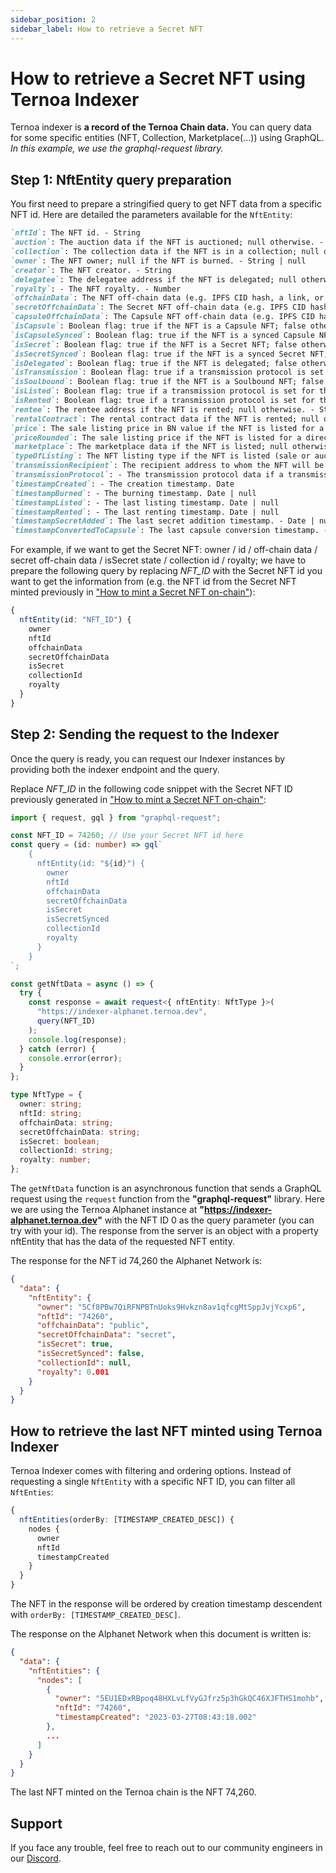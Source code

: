```yaml
---
sidebar_position: 2
sidebar_label: How to retrieve a Secret NFT
---
```


# How to retrieve a Secret NFT using Ternoa Indexer

Ternoa indexer is **a record of the Ternoa Chain data.**
You can query data for some specific entities (NFT, Collection, Marketplace(...)) using GraphQL.
_In this example, we use the graphql-request library._

## Step 1: NftEntity query preparation

You first need to prepare a stringified query to get NFT data from a specific NFT id.
Here are detailed the parameters available for the `NftEntity`:

```markdown
`nftId`: The NFT id. - String
`auction`: The auction data if the NFT is auctioned; null otherwise. - AuctionEntity | null
`collection`: The collection data if the NFT is in a collection; null otherwise. - CollectionEntity | null
`owner`: The NFT owner; null if the NFT is burned. - String | null
`creator`: The NFT creator. - String
`delegatee`: The delegatee address if the NFT is delegated; null otherwise. - String | null
`royalty`: - The NFT royalty. - Number
`offchainData`: The NFT off-chain data (e.g. IPFS CID hash, a link, or any string). - String!
`secretOffchainData`: The Secret NFT off-chain data (e.g. IPFS CID hash, a link, or any string) if the NFT is a Secret NFT; null otherwise. - String | null
`capsuleOffchainData`: The Capsule NFT off-chain data (e.g. IPFS CID hash, a link, or any string) if the NFT is a Capsule NFT; null otherwise. - String | null
`isCapsule`: Boolean flag: true if the NFT is a Capsule NFT; false otherwise. - Boolean
`isCapsuleSynced`: Boolean flag: true if the NFT is a synced Capsule NFT; false otherwise. - Boolean
`isSecret`: Boolean flag: true if the NFT is a Secret NFT; false otherwise. - Boolean
`isSecretSynced`: Boolean flag: true if the NFT is a synced Secret NFT; false otherwise. - Boolean
`isDelegated`: Boolean flag: true if the NFT is delegated; false otherwise. - Boolean
`isTransmission`: Boolean flag: true if a transmission protocol is set for the NFT; false otherwise. - Boolean
`isSoulbound`: Boolean flag: true if the NFT is a Soulbound NFT; false otherwise. - Boolean
`isListed`: Boolean flag: true if a transmission protocol is set for the NFT; false otherwise. - Boolean
`isRented`: Boolean flag: true if a transmission protocol is set for the NFT; false otherwise. - Boolean
`rentee`: The rentee address if the NFT is rented; null otherwise. - String | null
`rentalContract`: The rental contract data if the NFT is rented; null otherwise. - RentEntity | null
`price`: The sale listing price in BN value if the NFT is listed for a direct sale; null otherwise. - String | null
`priceRounded`: The sale listing price if the NFT is listed for a direct sale; null otherwise. - Number | null
`marketplace`: The marketplace data if the NFT is listed; null otherwise. - MarketplaceEntity
`typeOfListing`: The NFT listing type if the NFT is listed (sale or auction); null otherwise. - String | null
`transmissionRecipient`: The recipient address to whom the NFT will be transmitted if a transmission protocol is defined for the NFT; null otherwise. - String | null
`transmissionProtocol`: - The transmission protocol data if a transmission protocol is defined for the NFT; null otherwise. TransmissionEntity | null
`timestampCreated`: - The creation timestamp. Date
`timestampBurned`: - The burning timestamp. Date | null
`timestampListed`: - The last listing timestamp. Date | null
`timestampRented`: - The last renting timestamp. Date | null
`timestampSecretAdded`: The last secret addition timestamp. - Date | null
`timestampConvertedToCapsule`: The last capsule conversion timestamp. - Date | null
```

For example, if we want to get the Secret NFT: owner / id / off-chain data / secret off-chain data / isSecret state / collection id / royalty; we have to prepare the following query by replacing _NFT_ID_ with the Secret NFT id you want to get the information from (e.g. the NFT id from the Secret NFT minted previously in ["How to mint a Secret NFT on-chain"](/for-developers/guides/NFT/secret-NFT/mint-secret-NFT)):

```typescript
{
  nftEntity(id: "NFT_ID") {
    owner
    nftId
    offchainData
    secretOffchainData
    isSecret
    collectionId
    royalty
  }
}
```

## Step 2: Sending the request to the Indexer

Once the query is ready, you can request our Indexer instances by providing both the indexer endpoint and the query.

Replace _NFT_ID_ in the following code snippet with the Secret NFT ID previously generated in ["How to mint a Secret NFT on-chain"](/for-developers/guides/NFT/secret-NFT/mint-secret-NFT):

```typescript showLineNumbers
import { request, gql } from "graphql-request";

const NFT_ID = 74260; // Use your Secret NFT id here
const query = (id: number) => gql`
    {
      nftEntity(id: "${id}") {
        owner
        nftId
        offchainData
        secretOffchainData
        isSecret
        isSecretSynced
        collectionId
        royalty
      }
    }
`;

const getNftData = async () => {
  try {
    const response = await request<{ nftEntity: NftType }>(
      "https://indexer-alphanet.ternoa.dev",
      query(NFT_ID)
    );
    console.log(response);
  } catch (error) {
    console.error(error);
  }
};

type NftType = {
  owner: string;
  nftId: string;
  offchainData: string;
  secretOffchainData: string;
  isSecret: boolean;
  collectionId: string;
  royalty: number;
};
```

The `getNftData` function is an asynchronous function that sends a GraphQL request using the `request` function from the **"graphql-request"** library. Here we are using the Ternoa Alphanet instance at **"https://indexer-alphanet.ternoa.dev"** with the NFT ID 0 as the query parameter (you can try with your id). The response from the server is an object with a property nftEntity that has the data of the requested NFT entity.

The response for the NFT id 74,260 the Alphanet Network is:

```json
{
  "data": {
    "nftEntity": {
      "owner": "5Cf8PBw7QiRFNPBTnUoks9Hvkzn8av1qfcgMtSppJvjYcxp6",
      "nftId": "74260",
      "offchainData": "public",
      "secretOffchainData": "secret",
      "isSecret": true,
      "isSecretSynced": false,
      "collectionId": null,
      "royalty": 0.001
    }
  }
}
```

## How to retrieve the last NFT minted using Ternoa Indexer

Ternoa Indexer comes with filtering and ordering options. Instead of requesting a single `NftEntity` with a specific NFT ID, you can filter all `NftEnties`:

```typescript
{
  nftEntities(orderBy: [TIMESTAMP_CREATED_DESC]) {
    nodes {
      owner
      nftId
      timestampCreated
    }
  }
}
```

The NFT in the response will be ordered by creation timestamp descendent with `orderBy: [TIMESTAMP_CREATED_DESC]`.

The response on the Alphanet Network when this document is written is:

```json
{
  "data": {
    "nftEntities": {
      "nodes": [
        {
          "owner": "5EU1EDxRBpoq48HXLvLfVyGJfrz5p3hGkQC46XJFTHS1mohb",
          "nftId": "74260",
          "timestampCreated": "2023-03-27T08:43:18.002"
        },
        ...
      ]
    }
  }
}
```

The last NFT minted on the Ternoa chain is the NFT 74,260.

## Support

If you face any trouble, feel free to reach out to our community engineers in our [Discord](https://discord.gg/fUmBkPpnRu).
